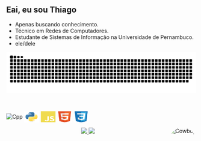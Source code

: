 ## Eai, eu sou Thiago 

<ul>
  <li>Apenas buscando conhecimento.</li>
  <li>Técnico em Redes de Computadores.</li>
  <li>Estudante de Sistemas de Informação na Universidade de Pernambuco.</li>
  <li>ele/dele</li>
</ul>

![Snake animation](https://github.com/akiratorres/akiratorres/blob/output/github-contribution-grid-snake.svg)
  
  
<div style="display: inline_block"><br>
  <p>
  <img align="center" alt="Cpp" height="30" width="40" src="https://upload.wikimedia.org/wikipedia/commons/1/18/ISO_C%2B%2B_Logo.svg">
  <img align="center" alt="Python" height="30" width="40" src="https://raw.githubusercontent.com/devicons/devicon/master/icons/python/python-original.svg">
  <img align="center" alt="Js" height="30" width="40" src="https://raw.githubusercontent.com/devicons/devicon/master/icons/javascript/javascript-plain.svg">
  <img align="center" alt="HTML" height="30" width="40" src="https://raw.githubusercontent.com/devicons/devicon/master/icons/html5/html5-original.svg">
  <img align="center" alt="CSS" height="30" width="40" src="https://raw.githubusercontent.com/devicons/devicon/master/icons/css3/css3-original.svg">
  </p>
</div>
  
<div align="center">
  <a href="https://github.com/akiratorres">
  <img height="150em" src="https://github-readme-stats.vercel.app/api?username=akiratorres&show_icons=true&theme=dracula&include_all_commits=true&count_private=true"/>
  <img height="150em" src="https://github-readme-stats.vercel.app/api/top-langs/?username=akiratorres&layout=compact&langs_count=7&theme=dracula"/>
  <img align="right" alt="Cowboy" height="150" style="border-radius:50px;" src="https://media.discordapp.net/attachments/809253570964488225/898457599727509505/tumblr_putwna5RWn1qzhf3uo3_1280.gif">
</div>

